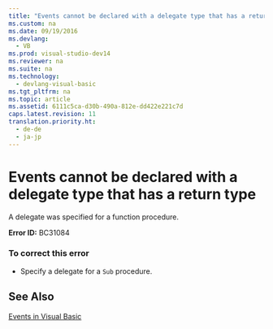 ```yaml
---
title: "Events cannot be declared with a delegate type that has a return type"
ms.custom: na
ms.date: 09/19/2016
ms.devlang: 
  - VB
ms.prod: visual-studio-dev14
ms.reviewer: na
ms.suite: na
ms.technology: 
  - devlang-visual-basic
ms.tgt_pltfrm: na
ms.topic: article
ms.assetid: 6111c5ca-d30b-490a-812e-dd422e221c7d
caps.latest.revision: 11
translation.priority.ht: 
  - de-de
  - ja-jp
---
```

# Events cannot be declared with a delegate type that has a return type
A delegate was specified for a function procedure.  
  
 **Error ID:** BC31084  
  
### To correct this error  
  
-   Specify a delegate for a `Sub` procedure.  
  
## See Also  
 [Events in Visual Basic](../vs140/Events--Visual-Basic-.md)